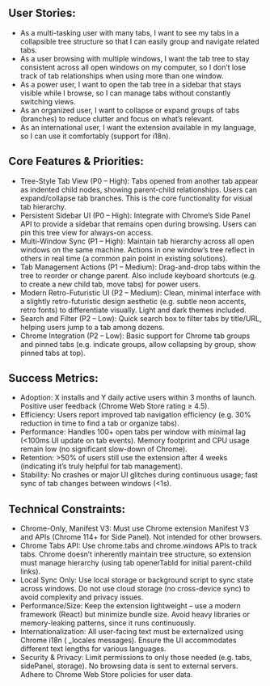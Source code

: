 ## User Stories:

- As a multi-tasking user with many tabs, I want to see my tabs in a collapsible tree structure so that I can easily group and navigate related tabs.
- As a user browsing with multiple windows, I want the tab tree to stay consistent across all open windows on my computer, so I don’t lose track of tab relationships when using more than one window.
- As a power user, I want to open the tab tree in a sidebar that stays visible while I browse, so I can manage tabs without constantly switching views.
- As an organized user, I want to collapse or expand groups of tabs (branches) to reduce clutter and focus on what’s relevant.
- As an international user, I want the extension available in my language, so I can use it comfortably (support for i18n).

## Core Features & Priorities:

- Tree-Style Tab View (P0 – High): Tabs opened from another tab appear as indented child nodes, showing parent-child relationships. Users can expand/collapse tab branches. This is the core functionality for visual tab hierarchy.
- Persistent Sidebar UI (P0 – High): Integrate with Chrome’s Side Panel API to provide a sidebar that remains open during browsing. Users can pin this tree view for always-on access.
- Multi-Window Sync (P1 – High): Maintain tab hierarchy across all open windows on the same machine. Actions in one window’s tree reflect in others in real time (a common pain point in existing solutions).
- Tab Management Actions (P1 – Medium): Drag-and-drop tabs within the tree to reorder or change parent. Also include keyboard shortcuts (e.g. to create a new child tab, move tabs) for power users.
- Modern Retro-Futuristic UI (P2 – Medium): Clean, minimal interface with a slightly retro-futuristic design aesthetic (e.g. subtle neon accents, retro fonts) to differentiate visually. Light and dark themes included.
- Search and Filter (P2 – Low): Quick search box to filter tabs by title/URL, helping users jump to a tab among dozens.
- Chrome Integration (P2 – Low): Basic support for Chrome tab groups and pinned tabs (e.g. indicate groups, allow collapsing by group, show pinned tabs at top).

## Success Metrics:

- Adoption: X installs and Y daily active users within 3 months of launch. Positive user feedback (Chrome Web Store rating ≥ 4.5).
- Efficiency: Users report improved tab navigation efficiency (e.g. 30% reduction in time to find a tab or organize tabs).
- Performance: Handles 100+ open tabs per window with minimal lag (<100ms UI update on tab events).
Memory footprint and CPU usage remain low (no significant slow-down of Chrome).
- Retention: >50% of users still use the extension after 4 weeks (indicating it’s truly helpful for tab management).
- Stability: No crashes or major UI glitches during continuous usage; fast sync of tab changes between windows (<1s).

## Technical Constraints:

- Chrome-Only, Manifest V3: Must use Chrome extension Manifest V3 and APIs (Chrome 114+ for Side Panel). Not intended for other browsers.
- Chrome Tabs API: Use chrome.tabs and chrome.windows APIs to track tabs. Chrome doesn’t
inherently maintain tree structure, so extension must manage hierarchy (using tab openerTabId for initial parent-child links).
- Local Sync Only: Use local storage or background script to sync state across windows. Do not use cloud storage (no cross-device sync) to avoid complexity and privacy issues.
- Performance/Size: Keep the extension lightweight – use a modern framework (React) but minimize bundle size. Avoid heavy libraries or memory-leaking patterns, since it runs continuously.
- Internationalization: All user-facing text must be externalized using Chrome i18n ( _locales messages). Ensure the UI accommodates different text lengths for various languages.
- Security & Privacy: Limit permissions to only those needed (e.g. tabs, sidePanel, storage). No browsing data is sent to external servers. Adhere to Chrome Web Store policies for user data.